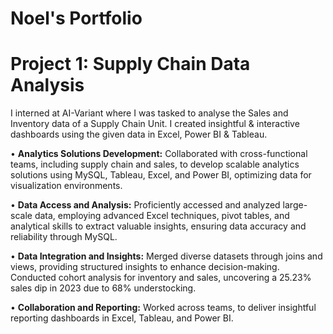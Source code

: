 # Noel's Portfolio

# Project 1: Supply Chain Data Analysis

I interned at AI-Variant where I was tasked to analyse the Sales and Inventory data of a Supply Chain Unit.
I created insightful & interactive dashboards using the given data in Excel, Power BI & Tableau.

• **Analytics Solutions Development:** Collaborated with cross-functional teams, including supply chain and
sales, to develop scalable analytics solutions using MySQL, Tableau, Excel, and Power BI, optimizing data for
visualization environments.

• **Data Access and Analysis:** Proficiently accessed and analyzed large-scale data, employing advanced Excel
techniques, pivot tables, and analytical skills to extract valuable insights, ensuring data accuracy and
reliability through MySQL.

• **Data Integration and Insights:** Merged diverse datasets through joins and views, providing structured
insights to enhance decision-making. Conducted cohort analysis for inventory and sales, uncovering a 25.23%
sales dip in 2023 due to 68% understocking.

• **Collaboration and Reporting:** Worked across teams, to deliver insightful reporting dashboards in Excel,
Tableau, and Power BI.
